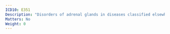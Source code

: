 ```yaml
---
ICD10: E351
Description: "Disorders of adrenal glands in diseases classified elsewhere"
Matters: No
Weight: 0
---
```

